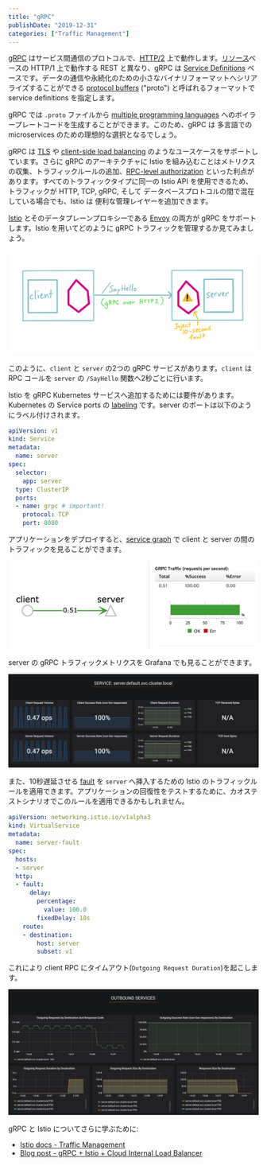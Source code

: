 ```yaml
---
title: "gRPC"
publishDate: "2019-12-31"
categories: ["Traffic Management"]
---
```


[gRPC](https://grpc.io/) はサービス間通信のプロトコルで、[HTTP/2](https://www.cncf.io/blog/2018/08/31/grpc-on-http-2-engineering-a-robust-high-performance-protocol/) 上で動作します。[リソース](https://ja.wikipedia.org/wiki/Representational_State_Transfer)ベースの HTTP/1 上で動作する REST と異なり、gRPC は [Service Definitions](https://grpc.io/docs/guides/concepts/) ベースです。データの通信や永続化のための小さなバイナリフォーマットへシリアライズすることができる [protocol buffers](https://developers.google.com/protocol-buffers/) ("proto") と呼ばれるフォーマットで service definitions を指定します。

gRPC では `.proto` ファイルから [multiple programming languages](https://grpc.io/docs/quickstart/) へのボイラープレートコードを生成することができます。このため、gRPC は 多言語での microservices のための理想的な選択となるでしょう。

gRPC は [TLS](https://grpc.io/docs/guides/auth/) や [client-side load balancing](https://grpc.io/blog/loadbalancing/) のようなユースケースをサポートしています。さらに gRPC のアーキテクチャに Istio を組み込むことはメトリクスの収集、トラフィックルールの追加、[RPC-level authorization](https://istio.io/blog/2018/istio-authorization/#rpc-level-authorization) といった利点があります。すべてのトラフィックタイプに同一の Istio API を使用できるため、トラフィックが HTTP, TCP, gRPC, そして データベースプロトコルの間で混在している場合でも、Istio は 便利な管理レイヤーを追加できます。

[Istio](https://istio.io/about/feature-stages/#traffic-management) とそのデータプレーンプロキシーである [Envoy](https://www.envoyproxy.io/docs/envoy/latest/intro/arch_overview/other_protocols/grpc#arch-overview-grpc) の両方が gRPC をサポートします。Istio を用いてどのように gRPC トラフィックを管理するか見てみましょう。

![grpc](/images/grpc.png)

このように、`client` と `server` の2つの gRPC サービスがあります。`client` は RPC コールを `server` の `/SayHello` 関数へ2秒ごとに行います。

Istio を gRPC Kubernetes サービスへ追加するためには要件があります。Kubernetes の Service ports の [labeling](https://istio.io/docs/setup/kubernetes/additional-setup/requirements/) です。server のポートは以下のようにラベル付けされます。

```YAML
apiVersion: v1
kind: Service
metadata:
  name: server
spec:
  selector:
    app: server
  type: ClusterIP
  ports:
  - name: grpc # important!
    protocol: TCP
    port: 8080
```

アプリケーションをデプロイすると、[service graph](https://www.kiali.io/) で client と server の間のトラフィックを見ることができます。

![kiali](/images/grpc-kiali.png)

server の gRPC トラフィックメトリクスを Grafana でも見ることができます。

![](/images/grpc-server-healthy.png)

また、10秒遅延させる [fault](https://istio.io/docs/tasks/traffic-management/fault-injection/) を `server` へ挿入するための Istio のトラフィックルールを適用できます。アプリケーションの回復性をテストするために、カオステストシナリオでこのルールを適用できるかもしれません。

```YAML
apiVersion: networking.istio.io/v1alpha3
kind: VirtualService
metadata:
  name: server-fault
spec:
  hosts:
  - server
  http:
  - fault:
      delay:
        percentage:
          value: 100.0
        fixedDelay: 10s
    route:
    - destination:
        host: server
        subset: v1
```

これにより client RPC にタイムアウト(`Outgoing Request Duration`)を起こします。

![](/images/grpc-grafana-client-fault-inject.png)

gRPC と Istio についてさらに学ぶために:
- [Istio docs - Traffic Management](https://istio.io/docs/concepts/traffic-management/#traffic-routing-and-configuration)
- [Blog post - gRPC + Istio + Cloud Internal Load Balancer](https://cloud.google.com/solutions/using-istio-for-internal-load-balancing-of-grpc-services)
